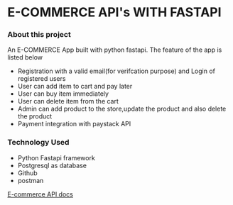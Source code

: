 # E-COMMERCE API's WITH FASTAPI

### About this project
An E-COMMERCE App built with python fastapi. The feature of the app is listed below

- Registration with a valid email(for verifcation purpose) and Login of registered users
- User can add item to cart and pay later
- User can buy item immediately
- User can delete item from the cart
- Admin can add product to the store,update the product and also delete the product
- Payment integration with paystack API

### Technology Used

- Python Fastapi framework
- Postgresql as database
- Github 
- postman 

[E-commerce API docs](https://e-commerce-66n3.onrender.com/docs)


